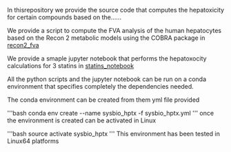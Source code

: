In thisrepository we provide the source code that computes the hepatoxicity for certain compounds based on the......

We provide a script to compute the FVA analysis of the human hepatocytes based on the Recon 2 metabolic models using the COBRA package in [recon2_fva](recon2_fva)

We provide a smaple jupyter notebook that performs the hepatoxocity calculations for 3 statins in [statins_notebook](notebook)

All the python scripts and the jupyter notebook can be run on a conda environment that specifies completely the dependencies needed.

The conda environment can be created from them yml file provided

'''bash
conda env create --name sysbio_hptx -f sysbio_hptx.yml
'''
once the environment is created can be activated in Linux

'''bash
source activate sysbio_hptx
'''
This environment has been tested in Linux64 platforms
